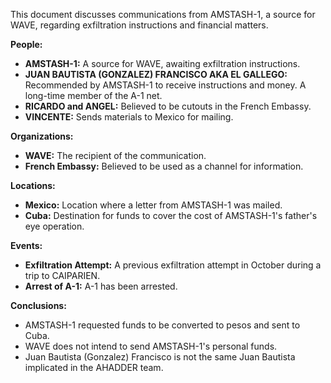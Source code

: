 This document discusses communications from AMSTASH-1, a source for WAVE, regarding exfiltration instructions and financial matters.

**People:**

*   **AMSTASH-1:** A source for WAVE, awaiting exfiltration instructions.
*   **JUAN BAUTISTA (GONZALEZ) FRANCISCO AKA EL GALLEGO:** Recommended by AMSTASH-1 to receive instructions and money. A long-time member of the A-1 net.
*   **RICARDO and ANGEL:** Believed to be cutouts in the French Embassy.
*   **VINCENTE:** Sends materials to Mexico for mailing.

**Organizations:**

*   **WAVE:** The recipient of the communication.
*   **French Embassy:** Believed to be used as a channel for information.

**Locations:**

*   **Mexico:** Location where a letter from AMSTASH-1 was mailed.
*   **Cuba:** Destination for funds to cover the cost of AMSTASH-1's father's eye operation.

**Events:**

*   **Exfiltration Attempt:** A previous exfiltration attempt in October during a trip to CAIPARIEN.
*   **Arrest of A-1:** A-1 has been arrested.

**Conclusions:**

*   AMSTASH-1 requested funds to be converted to pesos and sent to Cuba.
*   WAVE does not intend to send AMSTASH-1's personal funds.
*   Juan Bautista (Gonzalez) Francisco is not the same Juan Bautista implicated in the AHADDER team.
